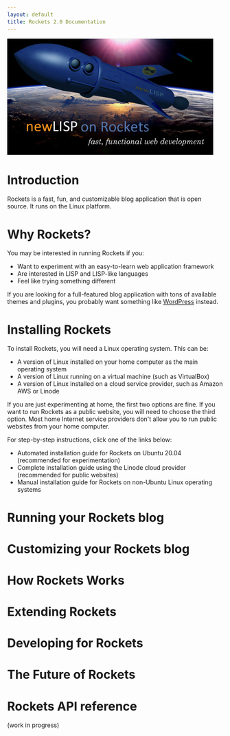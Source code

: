 ```yaml
---
layout: default
title: Rockets 2.0 Documentation
---
```


![Rockets Logo](images/newlisp-rockets-picture-small.jpg)


# Introduction

Rockets is a fast, fun, and customizable blog application that is open source. It runs on the Linux platform.

# Why Rockets?

You may be interested in running Rockets if you:

* Want to experiment with an easy-to-learn web application framework
* Are interested in LISP and LISP-like languages
* Feel like trying something different

If you are looking for a full-featured blog application with tons of available themes and plugins, you probably want something like 
[WordPress](wordpress.org) instead.

# Installing Rockets

To install Rockets, you will need a Linux operating system. This can be:

* A version of Linux installed on your home computer as the main operating system
* A version of Linux running on a virtual machine (such as VirtualBox)
* A version of Linux installed on a cloud service provider, such as Amazon AWS or Linode

If you are just experimenting at home, the first two options are fine. If you want to run Rockets as a public website, you will need to 
choose the third option. Most home Internet service providers don't allow you to run public websites from your home computer.

For step-by-step instructions, click one of the links below:

* Automated installation guide for Rockets on Ubuntu 20.04 (recommended for experimentation)
* Complete installation guide using the Linode cloud provider (recommended for public websites)
* Manual installation guide for Rockets on non-Ubuntu Linux operating systems 

# Running your Rockets blog

# Customizing your Rockets blog

# How Rockets Works

# Extending Rockets

# Developing for Rockets

# The Future of Rockets

# Rockets API reference

(work in progress)
